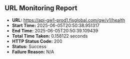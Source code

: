## URL Monitoring Report

- **URL:** https://api-gw1-prod1.fisglobal.com/gw/v1/health
- **Start Time:** 2025-06-05T20:50:38.951317
- **End Time:** 2025-06-05T20:50:39.109439
- **Total Time Taken:** 0.158122 seconds
- **HTTP Status Code:** 200
- **Status:** Success
- **Failure Reason:** N/A
